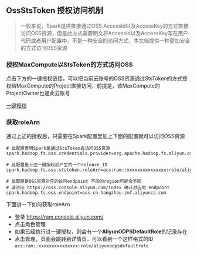 ## OssStsToken 授权访问机制
> 一般来说，Spark提供直接通过OSS AccessId以及AccessKey的方式直接访问OSS资源，但是此方式需要明文将AccessId以及AccessKey写在用户代码或者用户配置中，不是一种安全的访问方式，本文档提供一种更加安全的方式访问OSS资源

### 授权MaxCompute以StsToken的方式访问OSS

点击下方的一键授权链接，可以把当前云账号的OSS资源通过StsToken的方式授权给MaxCompute的Project直接访问，前提是，该MaxCompute的ProjectOwner也是此云账号

[一键授权](https://ram.console.aliyun.com/#/role/authorize?request=%7B%22Requests%22:%20%7B%22request1%22:%20%7B%22RoleName%22:%20%22AliyunODPSDefaultRole%22,%20%22TemplateId%22:%20%22DefaultRole%22%7D%7D,%20%22ReturnUrl%22:%20%22https:%2F%2Fodps.console.aliyun.com%2F%22,%20%22Service%22:%20%22ODPS%22%7D)

### 获取roleArn

通过上述的授权后，只需要在Spark配置里加上下面的配置就可以访问OSS资源

```
# 此配置表明Spark是通过StsToken去访问OSS资源
spark.hadoop.fs.oss.credentials.provider=org.apache.hadoop.fs.aliyun.oss.AliyunStsTokenCredentialsProvider

# 此配置是上述一键授权后产生的一个roleArn_ID
spark.hadoop.fs.oss.ststoken.roleArn=acs:ram::xxxxxxxxxxxxxxx:role/aliyunodpsdefaultrole

# 此配置是OSS资源对应的访问endpoint 不同的region可能会不同
# 请访问 https://oss.console.aliyun.com/index 确认对应的 endpoint
spark.hadoop.fs.oss.endpoint=oss-cn-hangzhou-zmf.aliyuncs.com
```

下面讲一下如何获取roleArn

* 登录 https://ram.console.aliyun.com/
* 点击角色管理
* 如果已经执行过一键授权，则会有一个**AliyunODPSDefaultRole**的记录存在
* 点击管理，页面会跳转到详情页，可以看到一个这样格式的ID `acs:ram::xxxxxxxxxxxxxxx:role/aliyunodpsdefaultrole`